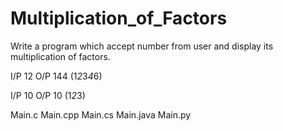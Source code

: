 # Multiplication_of_Factors

Write a program which accept number from user and display its multiplication of
factors.

I/P 12
O/P 144 (1*2*3*4*6)


I/P 10
O/P 10 (1*2*3)


Main.c
Main.cpp
Main.cs
Main.java
Main.py
